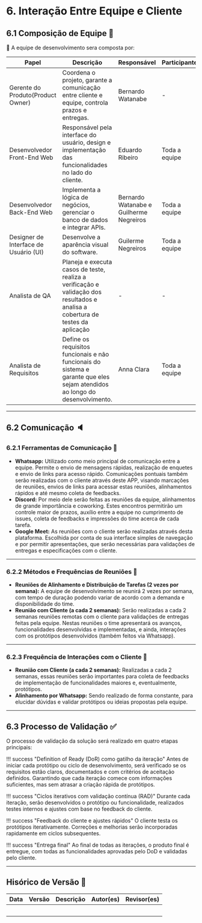 # 6. Interação Entre Equipe e Cliente

## 6.1 Composição de Equipe 🤝

👥 A equipe de desenvolvimento sera composta por:

| Papel                           | Descrição                                                                                 | Responsável               | Participantes |
|---------------------------------|-------------------------------------------------------------------------------------------|---------------------------|---------------|
| Gerente do Produto(Product Owner)              | Coordena o projeto, garante a comunicação entre cliente e equipe, controla prazos e entregas. | Bernardo Watanabe   | -             |
| Desenvolvedor Front-End Web          | Responsável pela interface do usuário, design e implementação das funcionalidades no lado do cliente. | Eduardo Ribeiro   | Toda a equipe |
| Desenvolvedor Back-End Web           | Implementa a lógica de negócios, gerenciar o banco de dados e integrar APIs.                     | Bernardo Watanabe e Guilherme Negreiros   | Toda a equipe |
| Designer de Interface de Usuário (UI) | Desenvolve a aparência visual do software.                                               | Guilerme Negreiros   | Toda a equipe |
| Analista de QA           | Planeja e executa casos de teste, realiza a verificação e validação dos resultados e analisa a cobertura de testes da aplicação | -  | - |
| Analista de Requisitos           | Define os requisitos funcionais e não funcionais do sistema e garante que eles sejam atendidos ao longo do desenvolvimento. | Anna Clara  | Toda a equipe |

---

## 6.2 Comunicação 🔈

### 6.2.1 Ferramentas de Comunicação 📣

- **Whatsapp:** Utilizado como meio principal de comunicação entre a equipe. Permite o envio de mensagens rápidas, realização de enquetes e envio de links para acesso rápido. Comunicações pontuais também serão realizadas com o cliente através deste APP, visando marcações de reuniões, envios de links para acessar estas reuniões, alinhamentos rápidos e até mesmo coleta de feedbacks.
- **Discord:** Por meio dele serão feitas as reuniões da equipe, alinhamentos de grande importância e coworking. Estes encontros permitirão um controle maior de prazos, auxílio entre a equipe no cumprimento de issues, coleta de feedbacks e impressões do time acerca de cada tarefa.
- **Google Meet:** As reuniões com o cliente serão realizadas através desta plataforma. Escolhida por conta de sua interface simples de navegação e por permitir apresentações, que serão necessárias para validações de entregas e especificações com o cliente.

---

### 6.2.2 Métodos e Frequências de Reuniões 👥

- **Reuniões de Alinhamento e Distribuição de Tarefas (2 vezes por semana):** A equipe de desenvolvimento se reunirá 2 vezes por semana, com tempo de duração podendo variar de acordo com a demanda e disponibilidade do time.
- **Reunião com Cliente (a cada 2 semanas):** Serão realizadas a cada 2 semanas reuniões remotas com o cliente para validações de entregas feitas pela equipe. Nestas reuniões o time apresentará os avanços, funcionalidades desenvolvidas e implementadas, e ainda, interações com os protótipos desenvolvidos (também feitos via Whatsapp).

---

### 6.2.3 Frequência de Interações com o Cliente 📍

- **Reunião com Cliente (a cada 2 semanas):** Realizadas a cada 2 semanas, essas reuniões serão importantes para coleta de feedbacks de implementação de funcionalidades maiores e, eventualmente, protótipos.
- **Alinhamento por Whatsapp:** Sendo realizado de forma constante, para elucidar dúvidas e validar protótipos ou ideias propostas pela equipe.

---

## 6.3 Processo de Validação ✅

O processo de validação da solução será realizado em quatro etapas principais:

!!! success "Definition of Ready (DoR) como gatilho da iteração"
    Antes de iniciar cada protótipo ou ciclo de desenvolvimento, será verificado se os requisitos estão claros, documentados e com critérios de aceitação definidos. Garantindo que cada iteração comece com informações suficientes, mas sem atrasar a criação rápida de protótipos.

!!! success "Ciclos iterativos com validação contínua (RAD)" 
    Durante cada iteração, serão desenvolvidos o protótipo ou funcionalidade, realizados testes internos e ajustes com base no feedback do cliente.

!!! success "Feedback do cliente e ajustes rápidos" 
    O cliente testa os protótipos iterativamente. Correções e melhorias serão incorporadas rapidamente em ciclos subsequentes.

!!! success "Entrega final" 
    Ao final de todas as iterações, o produto final é entregue, com todas as funcionalidades aprovadas pelo DoD e validadas pelo cliente.

---

## Hisórico de Versão 🔄

| Data       | Versão | Descrição                                         | Autor(es)        | Revisor(es)     |
|------------|--------|---------------------------------------------------|------------------|-----------------|
|            |        |                                                   |                  |                 |
|            |        |                                                   |                  |                 |
|            |        |                                                   |                  |                 |
|            |        |                                                   |                  |                 |
|            |        |                                                   |                  |                 |

